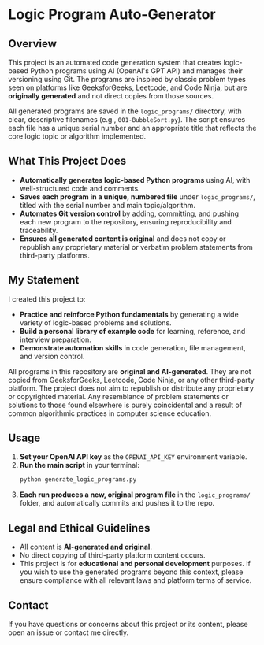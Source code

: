 # Logic Program Auto-Generator

## Overview

This project is an automated code generation system that creates logic-based Python programs using AI (OpenAI's GPT API) and manages their versioning using Git. The programs are inspired by classic problem types seen on platforms like GeeksforGeeks, Leetcode, and Code Ninja, but are **originally generated** and not direct copies from those sources.

All generated programs are saved in the `logic_programs/` directory, with clear, descriptive filenames (e.g., `001-BubbleSort.py`). The script ensures each file has a unique serial number and an appropriate title that reflects the core logic topic or algorithm implemented.

## What This Project Does

- **Automatically generates logic-based Python programs** using AI, with well-structured code and comments.
- **Saves each program in a unique, numbered file** under `logic_programs/`, titled with the serial number and main topic/algorithm.
- **Automates Git version control** by adding, committing, and pushing each new program to the repository, ensuring reproducibility and traceability.
- **Ensures all generated content is original** and does not copy or republish any proprietary material or verbatim problem statements from third-party platforms.

## My Statement

I created this project to:
- **Practice and reinforce Python fundamentals** by generating a wide variety of logic-based problems and solutions.
- **Build a personal library of example code** for learning, reference, and interview preparation.
- **Demonstrate automation skills** in code generation, file management, and version control.

All programs in this repository are **original and AI-generated**. They are not copied from GeeksforGeeks, Leetcode, Code Ninja, or any other third-party platform. The project does not aim to republish or distribute any proprietary or copyrighted material. Any resemblance of problem statements or solutions to those found elsewhere is purely coincidental and a result of common algorithmic practices in computer science education.

## Usage

1. **Set your OpenAI API key** as the `OPENAI_API_KEY` environment variable.
2. **Run the main script** in your terminal:
   ```sh
   python generate_logic_programs.py
   ```
3. **Each run produces a new, original program file** in the `logic_programs/` folder, and automatically commits and pushes it to the repo.

## Legal and Ethical Guidelines

- All content is **AI-generated and original**.
- No direct copying of third-party platform content occurs.
- This project is for **educational and personal development** purposes. If you wish to use the generated programs beyond this context, please ensure compliance with all relevant laws and platform terms of service.

## Contact

If you have questions or concerns about this project or its content, please open an issue or contact me directly.

```# AutoRep
